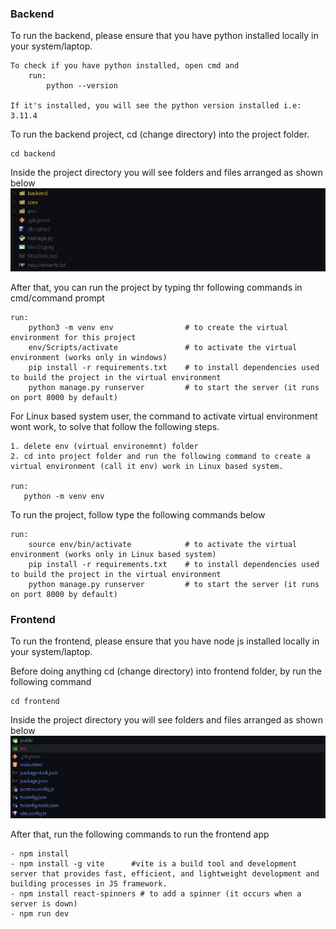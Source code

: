 
### Backend

To run the backend, please ensure that you have python installed locally in your system/laptop.

    To check if you have python installed, open cmd and
        run:
            python --version

    If it's installed, you will see the python version installed i.e: 3.11.4

To run the backend project, cd (change directory) into the project folder.

    cd backend

Inside the project directory you will see folders and files arranged as shown below
![Alt text](project_directory.jpg)

After that, you can run the project by typing thr following commands in cmd/command prompt

    run:
        python3 -m venv env                # to create the virtual environment for this project
        env/Scripts/activate               # to activate the virtual environment (works only in windows)
        pip install -r requirements.txt    # to install dependencies used to build the project in the virtual environment
        python manage.py runserver         # to start the server (it runs on port 8000 by default)

For Linux based system user, the command to activate virtual environment wont work, to solve that
follow the following steps.

    1. delete env (virtual environemnt) folder
    2. cd into project folder and run the following command to create a virtual environment (call it env) work in Linux based system.

    run:
       python -m venv env

To run the project, follow type the following commands below

    run:
        source env/bin/activate            # to activate the virtual environment (works only in Linux based system)
        pip install -r requirements.txt    # to install dependencies used to build the project in the virtual environment
        python manage.py runserver         # to start the server (it runs on port 8000 by default)


### Frontend

To run the frontend, please ensure that you have node js installed locally in your system/laptop.

Before doing anything cd (change directory) into frontend folder, by run the following command

    cd frontend

Inside the project directory you will see folders and files arranged as shown below
![Alt text](<project directory-frontend.jpg>)

After that, run the following commands to run the frontend app

    - npm install
    - npm install -g vite      #vite is a build tool and development server that provides fast, efficient, and lightweight development and building processes in JS framework.
    - npm install react-spinners # to add a spinner (it occurs when a server is down)
    - npm run dev

